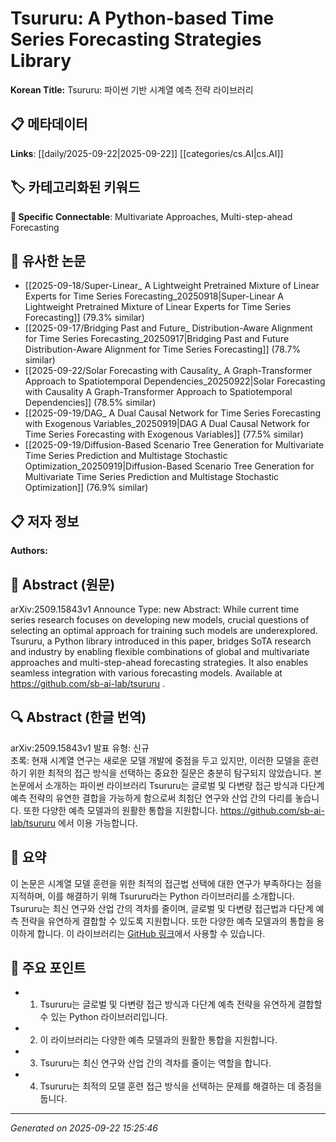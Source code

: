 # Tsururu: A Python-based Time Series Forecasting Strategies Library

**Korean Title:** Tsururu: 파이썬 기반 시계열 예측 전략 라이브러리

## 📋 메타데이터

**Links**: [[daily/2025-09-22|2025-09-22]] [[categories/cs.AI|cs.AI]]

## 🏷️ 카테고리화된 키워드
**🔗 Specific Connectable**: Multivariate Approaches, Multi-step-ahead Forecasting

## 🔗 유사한 논문
- [[2025-09-18/Super-Linear_ A Lightweight Pretrained Mixture of Linear Experts for Time Series Forecasting_20250918|Super-Linear A Lightweight Pretrained Mixture of Linear Experts for Time Series Forecasting]] (79.3% similar)
- [[2025-09-17/Bridging Past and Future_ Distribution-Aware Alignment for Time Series Forecasting_20250917|Bridging Past and Future Distribution-Aware Alignment for Time Series Forecasting]] (78.7% similar)
- [[2025-09-22/Solar Forecasting with Causality_ A Graph-Transformer Approach to Spatiotemporal Dependencies_20250922|Solar Forecasting with Causality A Graph-Transformer Approach to Spatiotemporal Dependencies]] (78.5% similar)
- [[2025-09-19/DAG_ A Dual Causal Network for Time Series Forecasting with Exogenous Variables_20250919|DAG A Dual Causal Network for Time Series Forecasting with Exogenous Variables]] (77.5% similar)
- [[2025-09-19/Diffusion-Based Scenario Tree Generation for Multivariate Time Series Prediction and Multistage Stochastic Optimization_20250919|Diffusion-Based Scenario Tree Generation for Multivariate Time Series Prediction and Multistage Stochastic Optimization]] (76.9% similar)

## 📋 저자 정보

**Authors:** 

## 📄 Abstract (원문)

arXiv:2509.15843v1 Announce Type: new 
Abstract: While current time series research focuses on developing new models, crucial questions of selecting an optimal approach for training such models are underexplored. Tsururu, a Python library introduced in this paper, bridges SoTA research and industry by enabling flexible combinations of global and multivariate approaches and multi-step-ahead forecasting strategies. It also enables seamless integration with various forecasting models. Available at https://github.com/sb-ai-lab/tsururu .

## 🔍 Abstract (한글 번역)

arXiv:2509.15843v1 발표 유형: 신규  
초록: 현재 시계열 연구는 새로운 모델 개발에 중점을 두고 있지만, 이러한 모델을 훈련하기 위한 최적의 접근 방식을 선택하는 중요한 질문은 충분히 탐구되지 않았습니다. 본 논문에서 소개하는 파이썬 라이브러리 Tsururu는 글로벌 및 다변량 접근 방식과 다단계 예측 전략의 유연한 결합을 가능하게 함으로써 최첨단 연구와 산업 간의 다리를 놓습니다. 또한 다양한 예측 모델과의 원활한 통합을 지원합니다. https://github.com/sb-ai-lab/tsururu 에서 이용 가능합니다.

## 📝 요약

이 논문은 시계열 모델 훈련을 위한 최적의 접근법 선택에 대한 연구가 부족하다는 점을 지적하며, 이를 해결하기 위해 Tsururu라는 Python 라이브러리를 소개합니다. Tsururu는 최신 연구와 산업 간의 격차를 줄이며, 글로벌 및 다변량 접근법과 다단계 예측 전략을 유연하게 결합할 수 있도록 지원합니다. 또한 다양한 예측 모델과의 통합을 용이하게 합니다. 이 라이브러리는 [GitHub 링크](https://github.com/sb-ai-lab/tsururu)에서 사용할 수 있습니다.

## 🎯 주요 포인트

- 1. Tsururu는 글로벌 및 다변량 접근 방식과 다단계 예측 전략을 유연하게 결합할 수 있는 Python 라이브러리입니다.

- 2. 이 라이브러리는 다양한 예측 모델과의 원활한 통합을 지원합니다.

- 3. Tsururu는 최신 연구와 산업 간의 격차를 줄이는 역할을 합니다.

- 4. Tsururu는 최적의 모델 훈련 접근 방식을 선택하는 문제를 해결하는 데 중점을 둡니다.

---

*Generated on 2025-09-22 15:25:46*